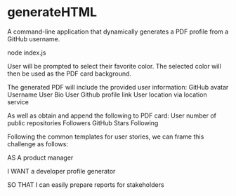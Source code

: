 # generateHTML
A command-line application that dynamically generates a PDF profile from a GitHub username.

node index.js

User will be prompted to select their favorite color. The selected color will then be used as the PDF card background.

The generated PDF will include the provided user information:
    GitHub avatar
    Username
    User Bio
    User Github profile link
    User location via location service

As well as obtain and append the following to PDF card:
    User number of public repositories
    Followers
    GitHub Stars
    Following

Following the common templates for user stories, we can frame this challenge as follows:

AS A product manager

I WANT a developer profile generator

SO THAT I can easily prepare reports for stakeholders